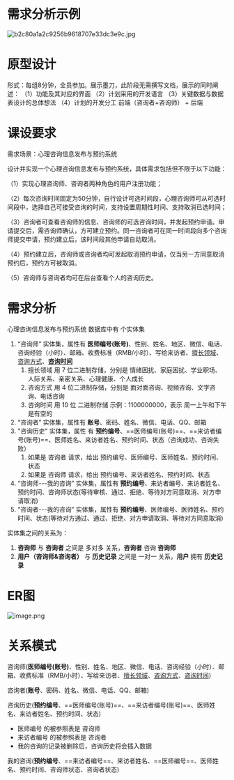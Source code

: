 # 需求分析示例
![b2c80a1a2c9256b9618707e33dc3e9c.jpg](https://bu.dusays.com/2023/10/14/652a3d3ad375b.jpg)

# 原型设计
形式：每组8分钟，全员参加。展示墨刀，此阶段无需撰写文档，展示的同时阐述：
（1）功能及其对应的界面
（2）计划采用的开发语言
（3）关键数据与数据表设计的总体想法
（4）计划的开发分工  前端（咨询者+咨询师） + 后端
# 课设要求
需求场景：心理咨询信息发布与预约系统

设计并实现一个心理咨询信息发布与预约系统，具体需求包括但不限于以下功能：

（1）实现心理咨询师、咨询者两种角色的用户注册功能；

（2）每次咨询时间固定为50分钟，自行设计可选时间段，心理咨询师可从可选时间段中，选择自己可接受咨询的时间，支持设置周期性时间、支持取消已选时间；

（3）咨询者可查看咨询师的信息、咨询师的可选咨询时间，并发起预约申请。申请提交后，需咨询师确认，方可建立预约。同一咨询者可在同一时间段向多个咨询师提交申请，预约建立后，该时间段其他申请自动取消。

（4）预约建立后，咨询师或咨询者均可发起取消预约申请，仅当另一方同意取消预约后，预约方可被取消。

（5）咨询师与咨询者均可在后台查看个人的咨询历史。
# 需求分析
心理咨询信息发布与预约系统 数据库中有  个实体集
1. “咨询师” 实体集，属性有 **医师编号(账号)**、性别、姓名、地区、微信、电话、咨询经验（小时）、邮箱、收费标准（RMB/小时）、写给来访者、<u>擅长领域</u>、<u>咨询方式</u>、<u>**咨询时间**</u>
	1. 擅长领域 用 7 位二进制存储，分别是 情绪困扰、家庭困扰、学业职场、人际关系、亲密关系、心理健康、个人成长
	2. 咨询方式 用 4 位二进制存储，分别是 面对面咨询、视频咨询、文字咨询、电话咨询
	3. 咨询时间 用 10 位 二进制存储  示例：1100000000，表示 周一上午和下午是有空的
2. “咨询者” 实体集，属性有 **账号**、密码、姓名、微信、电话、QQ、邮箱
3. "咨询历史" 实体集，属性 有 **预约编号**、==医师编号(账号)==、==来访者编号(账号)==、医师姓名、来访者姓名、预约时间、状态（咨询成功、咨询失败）
	1. 如果是 咨询者 请求，给出 预约编号、医师编号、医师姓名、预约时间、状态
	2. 如果是 咨询师 请求，给出 预约编号、来访者姓名、预约时间、状态
4. “咨询师---我的咨询” 实体集，属性有 **预约编号**、来访者编号、来访者姓名、预约时间、咨询师状态(等待审核、通过、拒绝、等待对方同意取消、对方申请取消)
5. “咨询者---我的咨询” 实体集，属性有 **预约编号**、医师编号、医师姓名、预约时间、状态(等待对方通过、通过、拒绝、对方申请取消、等待对方同意取消)



实体集之间的关系为：
1. **咨询师** 与 **咨询者** 之间是 多对多 关系，**咨询者** 咨询 **咨询师**
2. **用户（咨询师&咨询者）** 与 **历史记录** 之间是 一对一 关系，**用户** 拥有 **历史记录**

# ER图 
![image.png](https://bu.dusays.com/2023/10/15/652b51d2f13b2.png)



# 关系模式
咨询师(**医师编号(账号)**、性别、姓名、地区、微信、电话、咨询经验（小时）、邮箱、收费标准（RMB/小时）、写给来访者、<u>擅长领域</u>、<u>咨询方式</u>、<u>咨询时间</u>)

咨询者(**账号**、密码、姓名、微信、电话、QQ、邮箱)

咨询历史(**预约编号**、==医师编号(账号)==、==来访者编号(账号)==、医师姓名、来访者姓名、预约时间、状态)
- 医师编号 的被参照表是 咨询师
- 来访者编号 的被参照表是 咨询者
- 我的咨询的记录被删除后，咨询历史将会插入数据

我的咨询(**预约编号**、==来访者编号==、来访者姓名、==医师编号==、医师姓名、预约时间、咨询师状态、咨询者状态)

